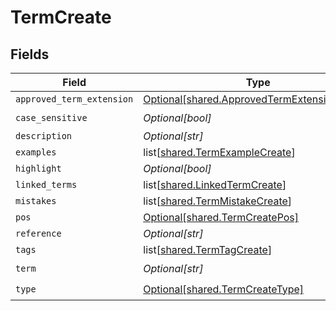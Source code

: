# TermCreate


## Fields

| Field                                                                                                  | Type                                                                                                   | Required                                                                                               | Description                                                                                            |
| ------------------------------------------------------------------------------------------------------ | ------------------------------------------------------------------------------------------------------ | ------------------------------------------------------------------------------------------------------ | ------------------------------------------------------------------------------------------------------ |
| `approved_term_extension`                                                                              | [Optional[shared.ApprovedTermExtensionCreate]](undefined/models/shared/approvedtermextensioncreate.md) | :heavy_minus_sign:                                                                                     | N/A                                                                                                    |
| `case_sensitive`                                                                                       | *Optional[bool]*                                                                                       | :heavy_check_mark:                                                                                     | N/A                                                                                                    |
| `description`                                                                                          | *Optional[str]*                                                                                        | :heavy_minus_sign:                                                                                     | N/A                                                                                                    |
| `examples`                                                                                             | list[[shared.TermExampleCreate](undefined/models/shared/termexamplecreate.md)]                         | :heavy_minus_sign:                                                                                     | N/A                                                                                                    |
| `highlight`                                                                                            | *Optional[bool]*                                                                                       | :heavy_minus_sign:                                                                                     | N/A                                                                                                    |
| `linked_terms`                                                                                         | list[[shared.LinkedTermCreate](undefined/models/shared/linkedtermcreate.md)]                           | :heavy_minus_sign:                                                                                     | N/A                                                                                                    |
| `mistakes`                                                                                             | list[[shared.TermMistakeCreate](undefined/models/shared/termmistakecreate.md)]                         | :heavy_minus_sign:                                                                                     | N/A                                                                                                    |
| `pos`                                                                                                  | [Optional[shared.TermCreatePos]](undefined/models/shared/termcreatepos.md)                             | :heavy_minus_sign:                                                                                     | N/A                                                                                                    |
| `reference`                                                                                            | *Optional[str]*                                                                                        | :heavy_minus_sign:                                                                                     | N/A                                                                                                    |
| `tags`                                                                                                 | list[[shared.TermTagCreate](undefined/models/shared/termtagcreate.md)]                                 | :heavy_minus_sign:                                                                                     | N/A                                                                                                    |
| `term`                                                                                                 | *Optional[str]*                                                                                        | :heavy_check_mark:                                                                                     | N/A                                                                                                    |
| `type`                                                                                                 | [Optional[shared.TermCreateType]](undefined/models/shared/termcreatetype.md)                           | :heavy_check_mark:                                                                                     | N/A                                                                                                    |
